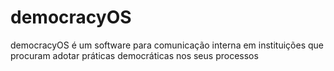 # democracyOS
democracyOS é um software para comunicação interna em instituições que procuram adotar práticas democráticas nos seus processos
